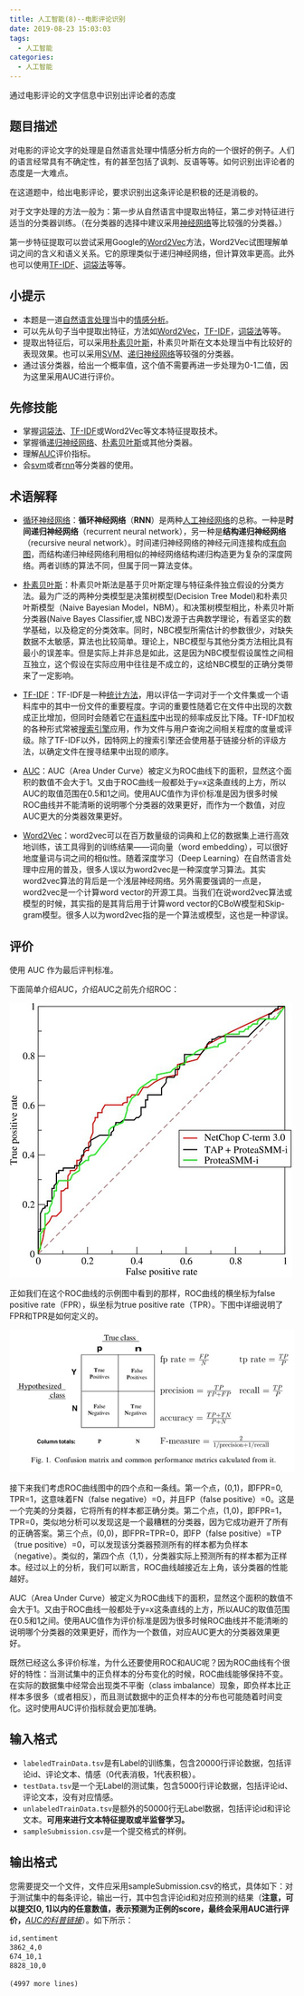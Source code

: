 ```yaml
---
title: 人工智能(8)--电影评论识别
date: 2019-08-23 15:03:03
tags:
  - 人工智能
categories: 
  - 人工智能
---
```


通过电影评论的文字信息中识别出评论者的态度
## 题目描述

对电影的评论文字的处理是自然语言处理中情感分析方向的一个很好的例子。人们的语言经常具有不确定性，有的甚至包括了讽刺、反语等等。如何识别出评论者的态度是一大难点。

在这道题中，给出电影评论，要求识别出这条评论是积极的还是消极的。

对于文字处理的方法一般为：第一步从自然语言中提取出特征，第二步对特征进行适当的分类器训练。（在分类器的选择中建议采用[神经网络](https://baike.baidu.com/item/神经网络/174248)等比较强的分类器。）

第一步特征提取可以尝试采用Google的[Word2Vec](https://www.cnblogs.com/iloveai/p/word2vec.html)方法，Word2Vec试图理解单词之间的含义和语义关系。它的原理类似于递归神经网络，但计算效率更高。此外也可以使用[TF-IDF](https://baike.baidu.com/item/tf-idf/8816134?fr=aladdin)、[词袋法](http://blog.csdn.net/u010213393/article/details/40987945)等等。

## 小提示

* 本题是一道[自然语言处理](https://baike.baidu.com/item/自然语言处理)当中的[情感分析](https://baike.baidu.com/item/情感分析器/8025608)。
* 可以先从句子当中提取出特征，方法如[Word2Vec](https://www.cnblogs.com/iloveai/p/word2vec.html)，[TF-IDF](https://baike.baidu.com/item/tf-idf/8816134?fr=aladdin)，[词袋法](http://blog.csdn.net/u010213393/article/details/40987945)等等。
* 提取出特征后，可以采用[朴素贝叶斯](https://baike.baidu.com/item/朴素贝叶斯)，朴素贝叶斯在文本处理当中有比较好的表现效果。也可以采用[SVM](https://baike.baidu.com/item/svm)、[递归神经网络](https://baike.baidu.com/item/递归神经网络)等较强的分类器。
* 通过该分类器，给出一个概率值，这个值不需要再进一步处理为0-1二值，因为这里采用AUC进行评价。

## 先修技能

* 掌握[词袋法](http://blog.csdn.net/u010213393/article/details/40987945)、[TF-IDF](https://baike.baidu.com/item/tf-idf)或Word2Vec等文本特征提取技术。
* 掌握循[递归神经网络](https://baike.baidu.com/item/递归神经网络)、[朴素贝叶斯](https://baike.baidu.com/item/朴素贝叶斯)或其他分类器。
* 理解[AUC](https://baike.baidu.com/item/AUC/2498115)评价指标。
* 会[svm](https://baike.baidu.com/item/svm)或者[rnn](https://baike.baidu.com/item/RNN)等分类器的使用。

## 术语解释

* [循环神经网络](https://baike.baidu.com/item/递归神经网络)：**循环神经网络**（**RNN**）是两种[人工神经网络](https://baike.baidu.com/item/人工神经网络)的总称。一种是**时间递归神经网络**（recurrent neural network），另一种是**结构递归神经网络**（recursive neural network）。时间递归神经网络的神经元间连接构成[有向图](https://baike.baidu.com/item/有向图)，而结构递归神经网络利用相似的神经网络结构递归构造更为复杂的深度网络。两者训练的算法不同，但属于同一算法变体。

* [朴素贝叶斯](https://baike.baidu.com/item/朴素贝叶斯)：朴素贝叶斯法是基于贝叶斯定理与特征条件独立假设的分类方法。最为广泛的两种分类模型是决策树模型\(Decision Tree Model\)和朴素贝叶斯模型（Naive Bayesian Model，NBM）。和决策树模型相比，朴素贝叶斯分类器\(Naive Bayes Classifier,或 NBC\)发源于古典数学理论，有着坚实的数学基础，以及稳定的分类效率。同时，NBC模型所需估计的参数很少，对缺失数据不太敏感，算法也比较简单。理论上，NBC模型与其他分类方法相比具有最小的误差率。但是实际上并非总是如此，这是因为NBC模型假设属性之间相互独立，这个假设在实际应用中往往是不成立的，这给NBC模型的正确分类带来了一定影响。

* [TF-IDF](https://baike.baidu.com/item/tf-idf)：TF-IDF是一种[统计方法](https://baike.baidu.com/item/统计方法)，用以评估一字词对于一个文件集或一个语料库中的其中一份文件的重要程度。字词的重要性随着它在文件中出现的次数成正比增加，但同时会随着它在[语料库](https://baike.baidu.com/item/语料库)中出现的频率成反比下降。TF-IDF加权的各种形式常被[搜索引擎](https://baike.baidu.com/item/搜索引擎)应用，作为文件与用户查询之间相关程度的度量或评级。除了TF-IDF以外，因特网上的搜索引擎还会使用基于链接分析的评级方法，以确定文件在搜寻结果中出现的顺序。

* [AUC](https://baike.baidu.com/item/AUC/2498115)：AUC（Area Under Curve）被定义为ROC曲线下的面积，显然这个面积的数值不会大于1。又由于ROC曲线一般都处于y=x这条直线的上方，所以AUC的取值范围在0.5和1之间。使用AUC值作为评价标准是因为很多时候ROC曲线并不能清晰的说明哪个分类器的效果更好，而作为一个数值，对应AUC更大的分类器效果更好。

* [Word2Vec](https://www.cnblogs.com/iloveai/p/word2vec.html)：word2vec可以在百万数量级的词典和上亿的数据集上进行高效地训练，该工具得到的训练结果——词向量（word embedding），可以很好地度量词与词之间的相似性。随着深度学习（Deep Learning）在自然语言处理中应用的普及，很多人误以为word2vec是一种深度学习算法。其实word2vec算法的背后是一个浅层神经网络。另外需要强调的一点是，word2vec是一个计算word vector的开源工具。当我们在说word2vec算法或模型的时候，其实指的是其背后用于计算word vector的CBoW模型和Skip-gram模型。很多人以为word2vec指的是一个算法或模型，这也是一种谬误。

## 评价

使用 AUC 作为最后评判标准。

下面简单介绍AUC，介绍AUC之前先介绍ROC：

![](/images/jiuzhang2.jpg)

正如我们在这个ROC曲线的示例图中看到的那样，ROC曲线的横坐标为false positive rate（FPR），纵坐标为true positive rate（TPR）。下图中详细说明了FPR和TPR是如何定义的。

![](/images/jiuzhang1.jpg)

接下来我们考虑ROC曲线图中的四个点和一条线。第一个点，\(0,1\)，即FPR=0, TPR=1，这意味着FN（false negative）=0，并且FP（false positive）=0。这是一个完美的分类器，它将所有的样本都正确分类。第二个点，\(1,0\)，即FPR=1，TPR=0，类似地分析可以发现这是一个最糟糕的分类器，因为它成功避开了所有的正确答案。第三个点，\(0,0\)，即FPR=TPR=0，即FP（false positive）=TP（true positive）=0，可以发现该分类器预测所有的样本都为负样本（negative）。类似的，第四个点（1,1），分类器实际上预测所有的样本都为正样本。经过以上的分析，我们可以断言，ROC曲线越接近左上角，该分类器的性能越好。

AUC（Area Under Curve）被定义为ROC曲线下的面积，显然这个面积的数值不会大于1。又由于ROC曲线一般都处于y=x这条直线的上方，所以AUC的取值范围在0.5和1之间。使用AUC值作为评价标准是因为很多时候ROC曲线并不能清晰的说明哪个分类器的效果更好，而作为一个数值，对应AUC更大的分类器效果更好。

既然已经这么多评价标准，为什么还要使用ROC和AUC呢？因为ROC曲线有个很好的特性：当测试集中的正负样本的分布变化的时候，ROC曲线能够保持不变。在实际的数据集中经常会出现类不平衡（class imbalance）现象，即负样本比正样本多很多（或者相反），而且测试数据中的正负样本的分布也可能随着时间变化。这时使用AUC评价指标就会更加准确。

## 输入格式

* `labeledTrainData.tsv`是有Label的训练集，包含20000行评论数据，包括评论id、评论文本、情感（0代表消极，1代表积极）。
* `testData.tsv`是一个无Label的测试集，包含5000行评论数据，包括评论id、评论文本，没有对应情感。
* `unlabeledTrainData.tsv`是额外的50000行无Label数据，包括评论id和评论文本。**可用来进行文本特征提取或半监督学习。**
* `sampleSubmission.csv`是一个提交格式的样例。

## 输出格式

您需要提交一个文件，文件应采用sampleSubmission.csv的格式，具体如下：对于测试集中的每条评论，输出一行，其中包含评论id和对应预测的结果（**注意，可以提交\[0, 1\]以内的任意数值，表示预测为正例的score，最终会采用AUC进行评价，**[*AUC的科普链接*](https://baike.baidu.com/item/AUC/19282953?fr=aladdin)）。如下所示：

```
id,sentiment
3862_4,0
674_10,1
8828_10,0

(4997 more lines)
```